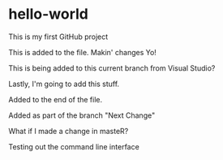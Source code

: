 # hello-world
This is my first GitHub project

This is added to the file. Makin' changes Yo!

This is being added to this current branch from Visual Studio?

Lastly, I'm going to add this stuff.

Added to the end of the file.

Added as part of the branch "Next Change"

What if I made a change in masteR?

Testing out the command line interface